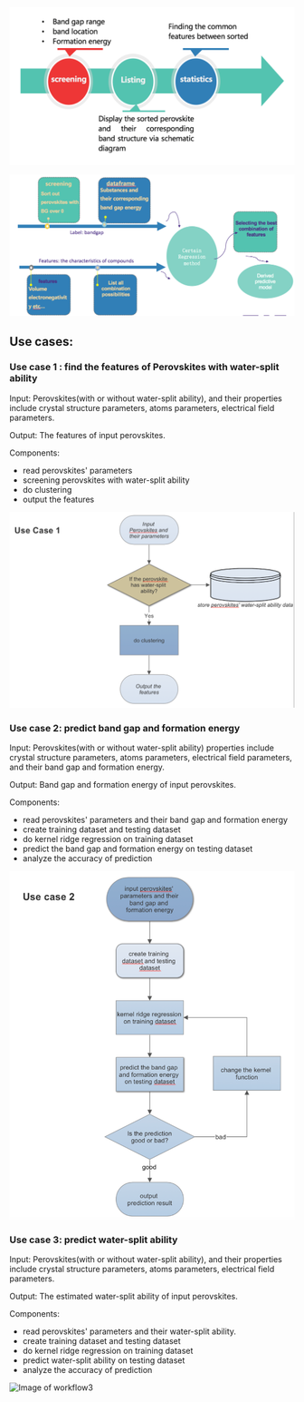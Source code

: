 ![Image of Part1](https://github.com/JiminQ/Perovskite/blob/edit_usecases/Part1.png)


![Image of Part2](https://github.com/JiminQ/Perovskite/blob/edit_usecases/Part2.png)



## Use cases:
### Use case 1 : find the features of Perovskites with water-split ability
Input: Perovskites(with or without water-split ability), and their properties include crystal structure parameters, atoms parameters, electrical field parameters.

Output: The features of input perovskites.

Components: 
  * read perovskites' parameters
  * screening perovskites with water-split ability
  * do clustering
  * output the features

![Image of workflow1](https://github.com/JiminQ/Perovskite/blob/edit_usecases/use%20case%20flow1.png)


### Use case 2: predict band gap and formation energy
Input: Perovskites(with or without water-split ability) properties include crystal structure parameters, atoms parameters, electrical field parameters, and their band gap and formation energy.

Output: Band gap and formation energy of input perovskites.

Components:
  * read perovskites' parameters and their band gap and formation energy
  * create training dataset and testing dataset
  * do kernel ridge regression on training dataset
  * predict the band gap and formation energy on testing dataset
  * analyze the accuracy of prediction
  
![Image of workflow2](https://github.com/JiminQ/Perovskite/blob/edit_usecases/use%20case%20flow2.png)


### Use case 3: predict water-split ability
Input: Perovskites(with or without water-split ability), and their properties include crystal structure parameters, atoms parameters, electrical field parameters.

Output: The estimated water-split ability of input perovskites.

Components:
  * read perovskites' parameters and their water-split ability.
  * create training dataset and testing dataset
  * do kernel ridge regression on training dataset
  * predict water-split ability on testing dataset
  * analyze the accuracy of prediction
  
  ![Image of workflow3](https://github.com/JiminQ/Perovskite/commit/b489a24b37f0369a03f0bedc2f19a7af599c09d5)

